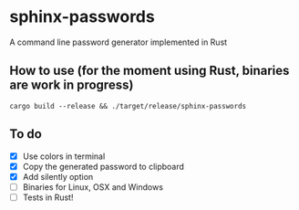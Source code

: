 # sphinx-passwords
A command line password generator implemented in Rust

## How to use (for the moment using Rust, binaries are work in progress)

`cargo build --release && ./target/release/sphinx-passwords`

## To do

- [x] Use colors in terminal
- [x] Copy the generated password to clipboard
- [x] Add silently option
- [ ] Binaries for Linux, OSX and Windows
- [ ] Tests in Rust!
